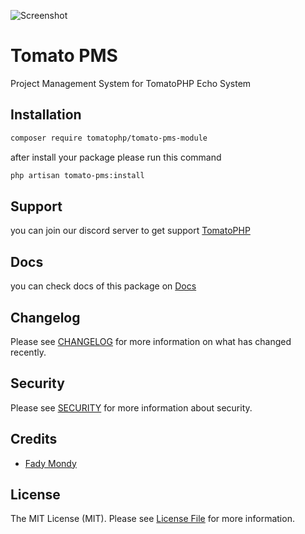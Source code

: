 ![Screenshot](https://github.com/tomatophp/tomato-pms-module/blob/master/art/screenshot.png)

# Tomato PMS

Project Management System for TomatoPHP Echo System

## Installation

```bash
composer require tomatophp/tomato-pms-module
```
after install your package please run this command

```bash
php artisan tomato-pms:install
```

## Support

you can join our discord server to get support [TomatoPHP](https://discord.gg/Xqmt35Uh)

## Docs

you can check docs of this package on [Docs](https://docs.tomatophp.com/plugins/laravel-package-generator)

## Changelog

Please see [CHANGELOG](CHANGELOG.md) for more information on what has changed recently.

## Security

Please see [SECURITY](SECURITY.md) for more information about security.

## Credits

- [Fady Mondy](mailto:info@3x1.io)

## License

The MIT License (MIT). Please see [License File](LICENSE.md) for more information.
